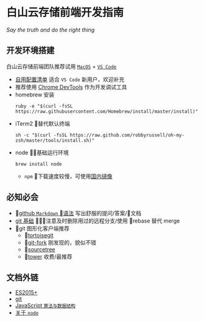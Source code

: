 # 白山云存储前端开发指南

*Say the truth and do the right thing*

## 开发环境搭建
白山云存储前端团队推荐试用 [`MacOS`](https://www.apple.com/macbook-pro/) + [`VS Code`](https://code.visualstudio.com/)

* [自用配置清单](https://github.com/adwerrd/vscode-wu) 适合 `VS Code` 新用户，欢迎补充
* 推荐使用 [Chrome DevTools](http://www.baidu.com/s?wd=chrome) 作为开发调试工具
* homebrew 安装
  ```
  ruby -e "$(curl -fsSL https://raw.githubusercontent.com/Homebrew/install/master/install)"
  ```
* iTerm2 替代默认终端
  ```
  sh -c "$(curl -fsSL https://raw.github.com/robbyrussell/oh-my-zsh/master/tools/install.sh)"
  ```
* node 基础运行环境
  ```
  brew install node
  ```
  * `npm` 下载速度较慢，可使用[国内镜像](https://npm.taobao.org/)

## 必知必会
* [github `Markdown` 语法](https://github.com/guodongxiaren/README) 写出舒服的提问/答案/文档 
* [git 基础](http://www.ruanyifeng.com/blog/2015/08/git-use-process.html) 注意及时删除用过的远程分支/使用 rebase 替代 merge
* git 图形化客户端推荐
  * [tortoisegit](https://tortoisegit.org/)
  * [git-fork](https://git-fork.com/) 刚发现的，貌似不错
  * [sourcetree](https://www.sourcetreeapp.com/)
  * [tower](https://www.git-tower.com/mac/) 收费/最推荐

## 文档外链
* [ES2015+](http://es6.ruanyifeng.com/)
* [git](https://git-scm.com/book/zh/v2/)
* [JavaScript `算法与数据结构`](https://github.com/trekhleb/javascript-algorithms/blob/master/README.zh-CN.md)
* [关于 `node`](https://elemefe.github.io/node-interview/#/sections/zh-cn/)
